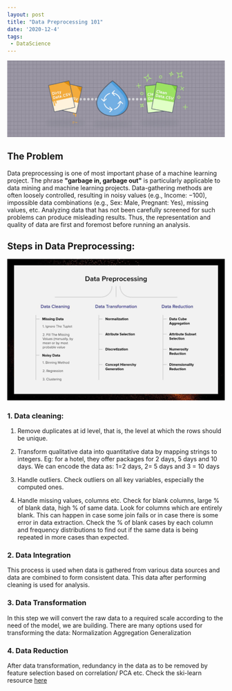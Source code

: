 ```yaml
---
layout: post
title: "Data Preprocessing 101"
date: '2020-12-4'
tags:
 - DataScience
---
```

![img1](/assets/img/proceesing1.jpeg)

## The Problem

Data preprocessing is one of most important phase of a machine learning project. The phrase **"garbage in, garbage out"** is particularly applicable to data mining and machine learning projects. Data-gathering methods are often loosely controlled, resulting in noisy values (e.g., Income: −100), impossible data combinations (e.g., Sex: Male, Pregnant: Yes), missing values, etc. Analyzing data that has not been carefully screened for such problems can produce misleading results. Thus, the representation and quality of data are first and foremost before running an analysis. 

## Steps in Data Preprocessing:

![img2](/assets/img/process3.jpg)

### 1. Data cleaning: 

1. Remove duplicates at id level, that is, the level at which the rows should be unique.

2. Transform qualitative data into quantitative data by mapping strings to integers. Eg: for a hotel, they offer packages for 2 days, 5 days and 10 days. We can encode the data as: 1=2 days, 2= 5 days and 3 = 10 days

3. Handle outliers. Check outliers on all key variables, especially the computed ones.

4. Handle missing values, columns etc. Check for blank columns, large % of blank data, high % of same data. Look for columns which are entirely blank. This can happen in case some join fails or in case there is some error in data extraction. Check the % of blank cases by each column and frequency distributions to find out if the same data is being repeated in more cases than expected.


### 2. Data Integration 
This process is used when data is gathered from various data sources and data are combined to form consistent data. This data after performing cleaning is used for analysis.

### 3. Data Transformation 
In this step we will convert the raw data to a required scale according to the need of the model, we are building. There are many options used for transforming the data:
        Normalization
        Aggregation
        Generalization

### 4. Data Reduction 
After data transformation, redundancy in the data as to be removed by feature selection based on correlation/ PCA etc. Check the ski-learn resource [here](https://scikit-learn.org/stable/modules/feature_selection.html)
